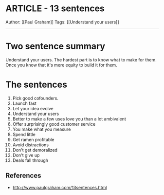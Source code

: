 # ARTICLE - 13 sentences
Author: [[Paul Graham]]
Tags: [[Understand your users]]
- - - -
# Two sentence summary
Understand your users. The hardest part is to know what to make for them. Once you know that it's mere equity to build it for them.

# The sentences
1. Pick good cofounders.
2. Launch fast
3. Let your idea evolve
4. Understand your users
5. Better to make a few uses love you than a lot ambivalent
6. Offer surprisingly good customer service
7. You make what you measure
8. Spend little
9. Get ramen profitable
10. Avoid distractions
11. Don't get demoralized
12. Don't give up
13. Deals fall through

## References
- http://www.paulgraham.com/13sentences.html
